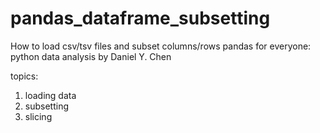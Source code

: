 # pandas_dataframe_subsetting
How to load csv/tsv files and subset columns/rows 
pandas for everyone: python data analysis by Daniel Y. Chen

topics:
1. loading data
2. subsetting
3. slicing
